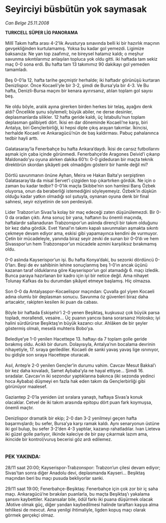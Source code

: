 # Seyirciyi büsbütün yok saymasak

*Can Belge 25.11.2008*

<div class="taraf_structure_2col_1zq">
<div class="margen_n">



 <p><b>TURKCELL SÜPER LİG PANORAMA</b> <br/><br/>Millî Takım hafta arası 4-2’lik Avusturya sınavında belli ki bir hazırlık maçının gevşekliğinden kurtulamamış. Yoksa bu kadar gol yemezdi. Ligimize baksanıza: Ne yan top zaafımız, ne bireysel hatamız kaldı; o meşhur savunma sıkıntılarımız anlaşılan topluca yok oldu gitti. iki haftada tam sekiz maç 0-0 sona erdi. Bu hafta tam 13 takımımız 90 dakikayı gol yemeden tamamladı. <br/><br/>Beş 0-0’la 12. hafta tarihe geçmiştir herhalde; iki haftadır görünüşü kurtaran Denizlispor. Önce Kocaeli’yle bir 3-2, şimdi de Bursa’yla bir 4-3. Ve Bu hafta, Denizli-Bursa maçını bir kenara ayırırsanız, atılan toplam gol sayısı beş. <br/><br/>Ne oldu böyle, aralık ayına girerken birden herkes bir telaş, ayağını denk aldı? Öncelikle şunu söylemeli; büyük abiler, ne derse desinler, deplasmanlarda silikler. 12 hafta geride kaldı, üç İstabullu’nun toplam deplasman galibiyeti dört. İkisi en dar döneminde Kocaeli’ne karşı, biri Antalya, biri Gençlerbirliği, ki hepsi dipte çıkış arayan takımlar. İkincisi, herhalde Kocaeli ve Ankaragücü’nün de baş kaldırması. Pabuç pahalanınca tedbir hayli arttı. <br/><br/>Galatasaray’la Fenerbahçe bu hafta Ankara’daydı. İkisi de cansız futbollarını aşmak için çaba içinde görünmedi. Fenerbahçe’de Aragones Deivid’i çıkarıp Maldonado’yu oyuna alırken dakika 60’tı: 0-0 gideduran bir maçta teknik direktörün skordan şikâyeti pek olmadığını gösterir bir hamle değil mi? <br/><br/>Dörtlü savunmanın önüne Ayhan, Meira ve Hakan Balta’yı serpiştiren Galatasaray’da da misal Servet’i çizgiden top çıkartırken gördük. Ne için o zaman bu kadar tedbir? 0-0’lık maçta Skibbe’nin son hamlesi Barış Özbek oluyorsa, onun da beraberliği istemediğini söyleyemeyiz. Özbek’in düşkün olduğu kadar yatkın olmadığı sol şutuyla, oynanan oyuna denk bir final sahnesi, seyir eziyetinin de son perdesiydi. <br/><br/>Lider Trabzon’un Sivas’la kolay bir maç edeceği zaten düşünülemezdi. Bir 0-0 da oradan çıktı. Ama sonuç bir yana, haftanın bu önemli maçında, haftalardır sallanaduran Trabzonspor’un aslında dirençli bir takım olduğunu bir kez daha gördük. Evet Yanal’ın takımı kapalı savunmaları aşmakta sıkıntı çekmeye devam ediyor ama, eskisi gibi yapamayınca kendini de vurmuyor. Çetin bir mücadeleyle, yanında biraz seyir zevki de sunan bir 0-0’dı ve hem Sivasspor’un hem Trabzonspor’un mücadele azmini karşılıksız bırakmamış oldu. <br/><br/>0-0 aslında Kayserispor’un işi. Bu hafta Konya’daki, bu sezonki dördüncü 0-0’ları. Beşi de ev sahibinin lehine sonuçlanmış beş 1-0’ın ancak üçünü kazanan taraf olduklarına göre Kayserispor’un gol atamadığı 6. maçı izledik. Bunca paraya hazırlanan bir kadro için iyi bir netice değil. Ama nihayet Tolunay Kafkas da bu durumdan şikâyet etmeye başlamış. Hiç olmazsa. <br/><br/>Son 0-0 da Antalyaspor-Kocaelispor maçından: Çuvalla gol yiyen Kocaeli adına olumlu bir deplasman sonucu. Savunma öz güvenleri biraz daha artacaktır, rakipten kesilen iki puan da cabası. <br/><br/>Böyle bir haftada Eskişehir’i 2-0 yenen Beşiktaş, kuşkusuz çok büyük parsa topladı, morallendi, vesaire... Üç puanın yancısı bana sorarsanız Holosko; iyi halini sürdürürse Beşiktaş’ın büyük kazancı olur. Ahlâken de bir şeyler göstermiş olmalı, meselâ muhteris Bobo’ya. <br/><br/>Belediye’ye 1-0 yenilen Hacettepe 13. haftayı da 7 toplam golle geride bırakmış oldu. Acıklı bir durum. Dolayısıyla, Antalya’nın bocalama devrinin nihayetiyle, 17. sıraya gerilediler. Kocaeli de sanki yavaş yavaş lige ısnınıyor, bu gidişle son sıraya Hacettepe oturacak. <br/><br/>Asıl, Antep’e 2-0 yenilen Gençler’in durumu vahim. Cavcav Mesut Bakkal’ı bir kez daha kovaladı, Samet Aybaba’yla ne hayal ettiyse... Şimdi 16. sıradalar. Cavcav’ın iki sezondur yaptıklarına bakınca (iki sezonda yedinci hoca Aybaba) düşmeyi en fazla hak eden takım da Gençlerbirliği gibi görünüyor maalesef. <br/><br/>Gaziantep 2-0’la yeniden üst sıralara yanaştı, haftaya Sivas’a konuk olacaklar. Cetvel de iki takım arasında epitopu dört puan fark koymuşsa, önemli maçtır. <br/><br/>Denizlispor dramatik bir ekip; 2-0 dan 3-2 yenilmeyi geçen hafta başarmışlardı; bu sefer, Bursa’ya karşı ramak kaldı. Aynı senaryonun üstüne iki gol bulup, bu sefer 3-2’den 4-3 yaptılar, kazanıp rahatladılar. Ivan Lieteva iki güzel golle parlıyor, ilkinde kaleciye de bir pay çıkarmak lazım ama, ikincide bir kontrol/vuruş becerisi göz ardı edilemez. <br/><br/><strong><font size="3"><br/>PEK YAKINDA: </font></strong><br/><br/>28/11 saat 20:00; Kayserispor-Trabzonspor: Trabzon’un çilesi devam ediyor; Sivas’tan sonra diğer Anadolu devi, deplasmanda Kayseri... Beşiktaş maçından beri bu maçı pusuda bekliyorlar sanki. <br/><br/>29/11 saat 19:00; Fenerbahçe-Beşiktaş: Fenerbahçe için çok zor bir iç saha maçı. Ankaragücü’ne bırakılan puanlarla, bu maçta Beşiktaş’ı yakalama şansını kaybettiler. Kazansalar bile, ödül farkı iki puana düşürmek olacak .Motive olmak güç, diğer yandan kaybedilmesi halinde taraftarı kaşıya alma tehlikesi de mevcut. Ama yenilgi ihtimaliyle, ligden kopuş maçı olarak görmek gerçekçi olmaz.</p>

<br/>


<div id="taraf_not">
</div>

</div>


</div>
